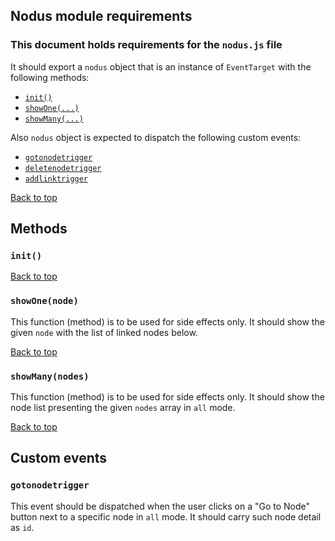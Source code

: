 ## Nodus module requirements

### This document holds requirements for the `nodus.js` file

It should export a `nodus` object that is an instance of `EventTarget` with the following methods:

- [`init()`](#init)
- [`showOne(...)`](#showone)
- [`showMany(...)`](#showmany)

Also `nodus` object is expected to dispatch the following custom events:

- [`gotonodetrigger`](#gotonodetrigger)
- [`deletenodetrigger`](#deletenodetrigger)
- [`addlinktrigger`](#addlinktrigger)

[Back to top](#nodus-module-requirements)

## Methods

### `init()`

[Back to top](#nodus-module-requirements)

### `showOne(node)`

This function (method) is to be used for side effects only. It should show the given `node` with the list of linked nodes below.

[Back to top](#nodus-module-requirements)

### `showMany(nodes)`

This function (method) is to be used for side effects only. It should show the node list presenting the given `nodes` array in `all` mode.

[Back to top](#nodus-module-requirements)

## Custom events

### `gotonodetrigger`

This event should be dispatched when the user clicks on a "Go to Node" button next to a specific node in `all` mode. It should carry such node detail as `id`.
